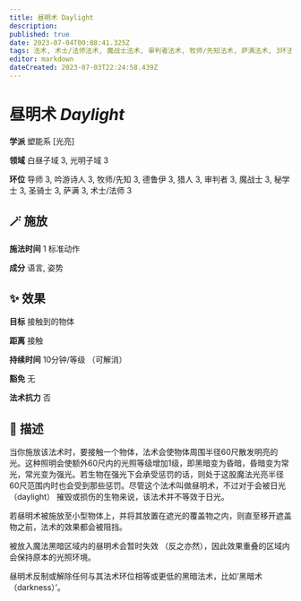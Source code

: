 ```yaml
---
title: 昼明术 Daylight
description: 
published: true
date: 2023-07-04T00:08:41.325Z
tags: 法术, 术士/法师法术, 魔战士法术, 审判者法术, 牧师/先知法术, 萨满法术, 3环法术, 秘学士法术, 猎人法术, 吟游诗人法术, 德鲁伊法术, 塑能系, 光亮, 导师法术, 白昼子域, 圣骑士法术, 光明子域
editor: markdown
dateCreated: 2023-07-03T22:24:58.439Z
---
```


# **昼明术** *Daylight*

**学派** 塑能系 \[光亮\] 

**领域** 白昼子域 3, 光明子域 3

**环位** 导师 3, 吟游诗人 3, 牧师/先知 3, 德鲁伊 3, 猎人 3, 审判者 3, 魔战士 3, 秘学士 3, 圣骑士 3, 萨满 3, 术士/法师 3

## 🪄 施放

**施法时间** 1 标准动作

**成分** 语言, 姿势

## ✨ 效果 

**目标** 接触到的物体 

**距离** 接触  

**持续时间** 10分钟/等级 （可解消） 

**豁免** 无

**法术抗力** 否

## 📖 描述

当你施放该法术时，要接触一个物体，法术会使物体周围半径60尺散发明亮的光。这种照明会使额外60尺内的光照等级增加1级，即黑暗变为昏暗，昏暗变为常光，常光变为强光。若生物在强光下会承受惩罚的话，则处于这股魔法光亮半径60尺范围内时也会受到那些惩罚。尽管这个法术叫做昼明术，不过对于会被日光 （daylight） 摧毁或损伤的生物来说，该法术并不等效于日光。

若昼明术被施放至小型物体上，并将其放置在遮光的覆盖物之内，则直至移开遮盖物之前，法术的效果都会被阻挡。

被放入魔法黑暗区域内的昼明术会暂时失效 （反之亦然），因此效果重叠的区域内会保持原本的光照环境。

昼明术反制或解除任何与其法术环位相等或更低的黑暗法术，比如‘黑暗术 （darkness）’。
    